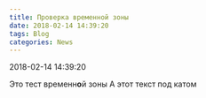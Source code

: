 ```yaml
---
title: Проверка временной зоны
date: 2018-02-14 14:39:20
tags: Blog
categories: News
---
```


2018-02-14 14:39:20

Это тест временн**о**й зоны <!--more-->
А этот текст под катом

